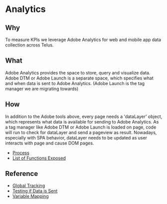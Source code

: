 # Analytics

## Why
To measure KPIs we leverage Adobe Analytics for web and mobile app data collection across Telus. 


## What
Adobe Analytics provides the space to store, query and visualize data.
Adobe DTM or Adobe Launch is a separate space, which specifies what and when data is sent to Adobe Analytics.
(Adobe Launch is the tag manager we are migrating towards)

## How
In addition to the Adobe tools above, every page needs a 'dataLayer' object, which represents what data is available for sending to Adobe Analytics. As a tag manager like Adobe DTM or Adobe Launch is loaded on page, code will run to check for dataLayer and send a pageview as result. Nowadays, especially with SPA behavior, dataLayer needs to be updated as user interacts with page and cause DOM pages. 

- [Process](https://telusdigital.atlassian.net/wiki/spaces/AI/pages/98467940/Analytics+Process)
- [List of Functions Exposed](adobe_analytics_functions.md)


## Reference
- [Global Tracking](https://telusdigital.atlassian.net/wiki/spaces/AI/pages/90308659/Global+Tracking#GlobalTracking-Introduction)
- [Testing if Data is Sent](https://telusdigital.atlassian.net/wiki/spaces/AI/pages/415793177/Testing+Adobe+Analytics)
- [Variable Mapping](https://telusdigital.atlassian.net/wiki/spaces/AI/pages/213320384/Solution+Design+Reference)


